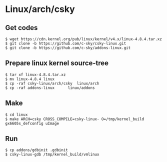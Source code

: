 # Linux/arch/csky

## Get codes

	$ wget https://cdn.kernel.org/pub/linux/kernel/v4.x/linux-4.8.4.tar.xz
	$ git clone -b https://github.com/c-sky/csky-linux.git
	$ git clone -b https://github.com/c-sky/addons-linux.git

## Prepare linux kernel source-tree

	$ tar xf linux-4.8.4.tar.xz
	$ mv linux-4.8.4 linux
	$ cp -raf csky-linux/arch/csky	linux/arch
	$ cp -raf addons-linux		linux/addons

## Make

	$ cd linux
	$ make ARCH=csky CROSS_COMPILE=csky-linux- O=/tmp/kernel_build gx6605s_defconfig uImage

## Run

	$ cp addons/gdbinit .gdbinit
	$ csky-linux-gdb /tmp/kernel_build/vmlinux

